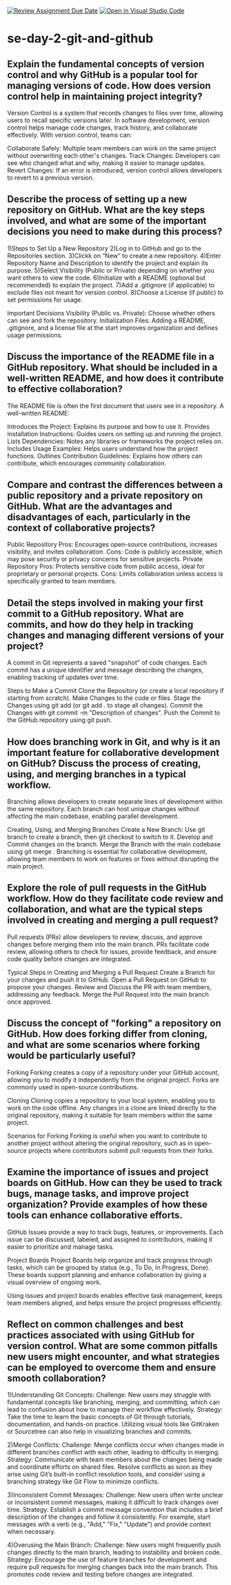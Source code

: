 [![Review Assignment Due Date](https://classroom.github.com/assets/deadline-readme-button-22041afd0340ce965d47ae6ef1cefeee28c7c493a6346c4f15d667ab976d596c.svg)](https://classroom.github.com/a/8wgCKhpZ)
[![Open in Visual Studio Code](https://classroom.github.com/assets/open-in-vscode-2e0aaae1b6195c2367325f4f02e2d04e9abb55f0b24a779b69b11b9e10269abc.svg)](https://classroom.github.com/online_ide?assignment_repo_id=16961207&assignment_repo_type=AssignmentRepo)
# se-day-2-git-and-github
## Explain the fundamental concepts of version control and why GitHub is a popular tool for managing versions of code. How does version control help in maintaining project integrity?

Version Control is a system that records changes to files over time, allowing users to recall specific versions later. In software development, version control helps manage code changes, track history, and collaborate effectively. With version control, teams can:

Collaborate Safely: Multiple team members can work on the same project without overwriting each other's changes.
Track Changes: Developers can see who changed what and why, making it easier to manage updates.
Revert Changes: If an error is introduced, version control allows developers to revert to a previous version.

## Describe the process of setting up a new repository on GitHub. What are the key steps involved, and what are some of the important decisions you need to make during this process?
1)Steps to Set Up a New Repository
2)Log in to GitHub and go to the Repositories section.
3)Clickk on “New” to create a new repository.
4)Enter Repository Name and Description to identify the project and explain its purpose.
5)Select Visibility (Public or Private) depending on whether you want others to view the code.
6)Initialize with a README (optional but recommended) to explain the project.
7)Add a .gitignore (if applicable) to exclude files not meant for version control.
8)Choose a License (if public) to set permissions for usage.

Important Decisions
Visibility (Public vs. Private): Choose whether others can see and fork the repository.
Initialization Files: Adding a README, .gitignore, and a license file at the start improves organization and defines usage permissions.


## Discuss the importance of the README file in a GitHub repository. What should be included in a well-written README, and how does it contribute to effective collaboration?
The README file is often the first document that users see in a repository. A well-written README:

Introduces the Project: Explains its purpose and how to use it.
Provides Installation Instructions: Guides users on setting up and running the project.
Lists Dependencies: Notes any libraries or frameworks the project relies on.
Includes Usage Examples: Helps users understand how the project functions.
Outlines Contribution Guidelines: Explains how others can contribute, which encourages community collaboration.


## Compare and contrast the differences between a public repository and a private repository on GitHub. What are the advantages and disadvantages of each, particularly in the context of collaborative projects?
Public Repository
Pros: Encourages open-source contributions, increases visibility, and invites collaboration.
Cons: Code is publicly accessible, which may pose security or privacy concerns for sensitive projects.
Private Repository
Pros: Protects sensitive code from public access, ideal for proprietary or personal projects.
Cons: Limits collaboration unless access is specifically granted to team members.

## Detail the steps involved in making your first commit to a GitHub repository. What are commits, and how do they help in tracking changes and managing different versions of your project?
A commit in Git represents a saved "snapshot" of code changes. Each commit has a unique identifier and message describing the changes, enabling tracking of updates over time.

Steps to Make a Commit
Clone the Repository (or create a local repository if starting from scratch).
Make Changes to the code or files.
Stage the Changes using git add <file-name> (or git add . to stage all changes).
Commit the Changes with git commit -m "Description of changes".
Push the Commit to the GitHub repository using git push.

## How does branching work in Git, and why is it an important feature for collaborative development on GitHub? Discuss the process of creating, using, and merging branches in a typical workflow.
Branching allows developers to create separate lines of development within the same repository. Each branch can host unique changes without affecting the main codebase, enabling parallel development.

Creating, Using, and Merging Branches
Create a New Branch: Use git branch <branch-name> to create a branch, then git checkout <branch-name> to switch to it.
Develop and Commit changes on the branch.
Merge the Branch with the main codebase using git merge <branch-name>.
Branching is essential for collaborative development, allowing team members to work on features or fixes without disrupting the main project.



## Explore the role of pull requests in the GitHub workflow. How do they facilitate code review and collaboration, and what are the typical steps involved in creating and merging a pull request?
Pull requests (PRs) allow developers to review, discuss, and approve changes before merging them into the main branch. PRs facilitate code review, allowing others to check for issues, provide feedback, and ensure code quality before changes are integrated.

Typical Steps in Creating and Merging a Pull Request
Create a Branch for your changes and push it to GitHub.
Open a Pull Request on GitHub to propose your changes.
Review and Discuss the PR with team members, addressing any feedback.
Merge the Pull Request into the main branch once approved.


## Discuss the concept of "forking" a repository on GitHub. How does forking differ from cloning, and what are some scenarios where forking would be particularly useful?
Forking
Forking creates a copy of a repository under your GitHub account, allowing you to modify it independently from the original project. Forks are commonly used in open-source contributions.

Cloning
Cloning copies a repository to your local system, enabling you to work on the code offline. Any changes in a clone are linked directly to the original repository, making it suitable for team members within the same project.

Scenarios for Forking
Forking is useful when you want to contribute to another project without altering the original repository, such as in open-source projects where contributors submit pull requests from their forks.



## Examine the importance of issues and project boards on GitHub. How can they be used to track bugs, manage tasks, and improve project organization? Provide examples of how these tools can enhance collaborative efforts.
GitHub Issues provide a way to track bugs, features, or improvements. Each issue can be discussed, labeled, and assigned to contributors, making it easier to prioritize and manage tasks.

Project Boards
Project Boards help organize and track progress through tasks, which can be grouped by status (e.g., To Do, In Progress, Done). These boards support planning and enhance collaboration by giving a visual overview of ongoing work.

Using issues and project boards enables effective task management, keeps team members aligned, and helps ensure the project progresses efficiently.


## Reflect on common challenges and best practices associated with using GitHub for version control. What are some common pitfalls new users might encounter, and what strategies can be employed to overcome them and ensure smooth collaboration?
1)Understanding Git Concepts:
Challenge: New users may struggle with fundamental concepts like branching, merging, and committing, which can lead to confusion about how to manage their workflow effectively.
Strategy: Take the time to learn the basic concepts of Git through tutorials, documentation, and hands-on practice. Utilizing visual tools like GitKraken or Sourcetree can also help in visualizing branches and commits.

2)Merge Conflicts:
Challenge: Merge conflicts occur when changes made in different branches conflict with each other, leading to difficulty in merging.
Strategy: Communicate with team members about the changes being made and coordinate efforts on shared files. Resolve conflicts as soon as they arise using Git’s built-in conflict resolution tools, and consider using a branching strategy like Git Flow to minimize conflicts.

3)Inconsistent Commit Messages:
Challenge: New users often write unclear or inconsistent commit messages, making it difficult to track changes over time.
Strategy: Establish a commit message convention that includes a brief description of the changes and follow it consistently. For example, start messages with a verb (e.g., "Add," "Fix," "Update") and provide context when necessary.

4)Overusing the Main Branch:
Challenge: New users might frequently push changes directly to the main branch, leading to instability and broken code.
Strategy: Encourage the use of feature branches for development and require pull requests for merging changes back into the main branch. This promotes code review and testing before changes are integrated.

